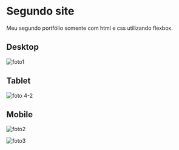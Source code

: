 # Segundo site
Meu segundo portfólio somente com html e css utilizando flexbox.

## Desktop

![foto1](https://user-images.githubusercontent.com/59376552/73614093-ce9ffd00-45da-11ea-9b49-c4894fa61df5.png)

## Tablet

![foto 4-2](https://user-images.githubusercontent.com/59376552/73614133-2179b480-45db-11ea-8d83-0cfec6d65983.png)

## Mobile

![foto2](https://user-images.githubusercontent.com/59376552/73614094-d069c080-45da-11ea-89f3-9a6efaa78544.png)

![foto3](https://user-images.githubusercontent.com/59376552/73614096-d19aed80-45da-11ea-90a2-65adf6226cbb.png)

